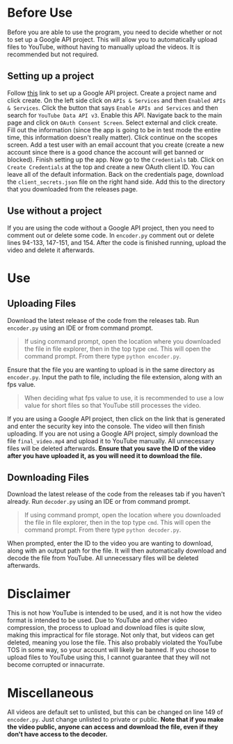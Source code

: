 # Before Use
Before you are able to use the program, you need to decide whether or not to set up a Google API project. This will allow you to automatically upload files to YouTube, without having to manually upload the videos. It is recommended but not required.
## Setting up a project
Follow [this](https://console.cloud.google.com/projectcreate) link to set up a Google API project. Create a project name and click create.
On the left side click on `APIs & Services` and then `Enabled APIs & Services`.
Click the button that says `Enable APIs and Services` and then search for `YouTube Data API v3`. Enable this API.
Navigate back to the main page and click on `OAuth Consent Screen`. Select external and click create. Fill out the information (since the app is going to be in test mode the entire time, this information doesn't really matter). Click continue on the scopes screen. Add a test user with an email account that you create (create a new account since there is a good chance the account will get banned or blocked). Finish setting up the app. Now go to the `Credentials` tab. Click on `Create Credentials` at the top and create a new OAuth client ID. You can leave all of the default information. Back on the credentials page, download the `client_secrets.json` file on the right hand side. Add this to the directory that you downloaded from the releases page.
## Use without a project
If you are using the code without a Google API project, then you need to comment out or delete some code. In `encoder.py` comment out or delete lines 94-133, 147-151, and 154. After the code is finished running, upload the video and delete it afterwards.
# Use
## Uploading Files
Download the latest release of the code from the releases tab. Run `encoder.py` using an IDE or from command prompt.
> If using command prompt, open the location where you downloaded the file in file explorer, then in the top type `cmd`. This will open the command prompt. From there type `python encoder.py`.

Ensure that the file you are wanting to upload is in the same directory as `encoder.py`. Input the path to file, including the file extension, along with an fps value.
> When deciding what fps value to use, it is recommended to use a low value for short files so that YouTube still processes the video.

If you are using a Google API project, then click on the link that is generated and enter the security key into the console. The video will then finish uploading. If you are not using a Google API project, simply download the file `final_video.mp4` and upload it to YouTube manually. All unnecessary files will be deleted afterwards.
**Ensure that you save the ID of the video after you have uploaded it, as you will need it to download the file.**
## Downloading Files
Download the latest release of the code from the releases tab if you haven't already. Run `decoder.py` using an IDE or from command prompt.
> If using command prompt, open the location where you downloaded the file in file explorer, then in the top type `cmd`. This will open the command prompt. From there type `python decoder.py`.

When prompted, enter the ID to the video you are wanting to download, along with an output path for the file. It will then automatically download and decode the file from YouTube. All unnecessary files will be deleted afterwards.
# Disclaimer
This is not how YouTube is intended to be used, and it is not how the video format is intended to be used. Due to YouTube and other video compression, the process to upload and download files is quite slow, making this impractical for file storage. Not only that, but videos can get deleted, meaning you lose the file. This also probably violated the YouTube TOS in some way, so your account will likely be banned. If you choose to upload files to YouTube using this, I cannot guarantee that they will not become corrupted or innacurrate. 
# Miscellaneous 
All videos are default set to unlisted, but this can be changed on line 149 of `encoder.py`. Just change unlisted to private or public. **Note that if you make the video public, anyone can access and download the file, even if they don't have access to the decoder.** 
